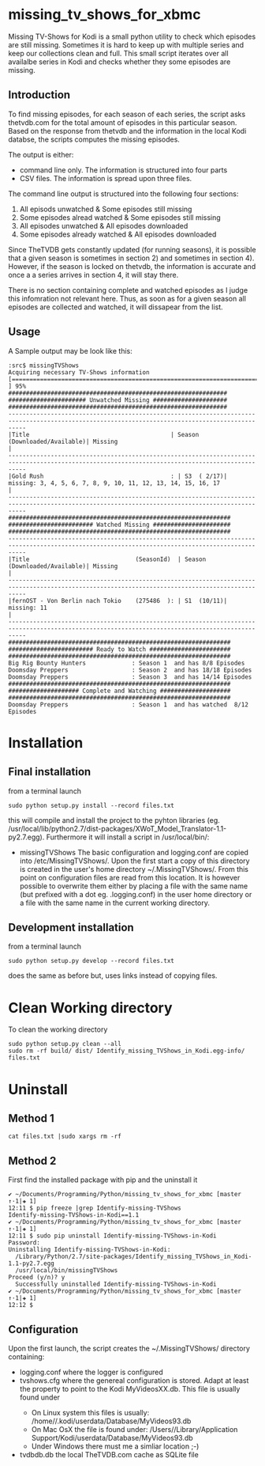 # missing_tv_shows_for_xbmc


Missing TV-Shows for Kodi is a small python utility to check which episodes are still missing. Sometimes it is hard to keep up with multiple series and keep our collections clean and full. This small script iterates over all availalbe series in Kodi and checks whether they some episodes are missing.


## Introduction

To find missing episodes, for each season of each series, the script asks thetvdb.com for the total amount of episodes in this particular season. Based on the response from thetvdb and the information in the local Kodi databse, the scripts computes the missing episodes.

The output is either:
* command line only. The information is structured into four parts
* CSV files. The information is spread upon three files.

The command line output is structured into the following four sections:
1. All episods unwatched & Some episodes still missing
2. Some episodes alread watched & Some episodes still missing
3. All episodes unwatched & All episodes downloaded
4. Some episodes already watched & All episodes downloaded

Since TheTVDB gets constantly updated (for running seasons), it is possible that a given season is sometimes in section 2) and sometimes in section 4). However, if the season is locked on thetvdb, the information is accurate and once a a series arrives in section 4, it will stay there.

There is no section containing complete and watched episodes as I judge this infomration not relevant here. Thus, as soon as for a given season all episodes are collected and watched, it will dissapear from the list.


## Usage

A Sample output may be look like this:
```
:src$ missingTVShows
Acquiring necessary TV-Shows information
[===============================================================================================     ] 95%
##############################################################
###################### Unwatched Missing #####################
##############################################################
-------------------------------------------------------------------------------------------------------------------------------------------------
|Title                                        | Season (Downloaded/Available)| Missing                                                                   |
-------------------------------------------------------------------------------------------------------------------------------------------------
|Gold Rush                                    : | S3  ( 2/17)| missing: 3, 4, 5, 6, 7, 8, 9, 10, 11, 12, 13, 14, 15, 16, 17                        |
-------------------------------------------------------------------------------------------------------------------------------------------------
###############################################################
######################## Watched Missing ######################
###############################################################
-------------------------------------------------------------------------------------------------------------------------------------------------
|Title                              (SeasonId)  | Season (Downloaded/Available)| Missing                                                                   |
-------------------------------------------------------------------------------------------------------------------------------------------------
|fernOST - Von Berlin nach Tokio    (275486  ): | S1  (10/11)| missing: 11                                                                        |
-------------------------------------------------------------------------------------------------------------------------------------------------
###############################################################
######################## Ready to Watch #######################
###############################################################
Big Rig Bounty Hunters             : Season 1  and has 8/8 Episodes
Doomsday Preppers                  : Season 2  and has 18/18 Episodes
Doomsday Preppers                  : Season 3  and has 14/14 Episodes
###############################################################
#################### Complete and Watching ####################
###############################################################
Doomsday Preppers                  : Season 1  and has watched  8/12 Episodes

```

# Installation

## Final installation

from a terminal launch
```
sudo python setup.py install --record files.txt
```
this will compile and install the project to the pyhton libraries (eg. /usr/local/lib/python2.7/dist-packages/XWoT_Model_Translator-1.1-py2.7.egg). Furthermore it will install a script in /usr/local/bin/:
* missingTVShows
The basic configuration and logging.conf are copied into /etc/MissingTVShows/. Upon the first start a copy of this directory is created in the user's home directory ~/.MissingTVShows/. From this point on configuration files are read from this location. It is however possible to overwrite them either by placing a file with the same name (but prefixed with a dot eg. .logging.conf) in the user home directory or a file with the same name in the current working directory.

## Development installation

from a terminal launch
```
sudo python setup.py develop --record files.txt
```
does the same as before but, uses links instead of copying files.

# Clean Working directory

To clean the working directory
```
sudo python setup.py clean --all
sudo rm -rf build/ dist/ Identify_missing_TVShows_in_Kodi.egg-info/ files.txt
```

# Uninstall

## Method 1
```
cat files.txt |sudo xargs rm -rf
```
## Method 2

First find the installed package with pip and the uninstall it
```
✔ ~/Documents/Programming/Python/missing_tv_shows_for_xbmc [master ↑·1|✚ 1]
12:11 $ pip freeze |grep Identify-missing-TVShows
Identify-missing-TVShows-in-Kodi==1.1
✔ ~/Documents/Programming/Python/missing_tv_shows_for_xbmc [master ↑·1|✚ 1]
12:11 $ sudo pip uninstall Identify-missing-TVShows-in-Kodi
Password:
Uninstalling Identify-missing-TVShows-in-Kodi:
  /Library/Python/2.7/site-packages/Identify_missing_TVShows_in_Kodi-1.1-py2.7.egg
  /usr/local/bin/missingTVShows
Proceed (y/n)? y
  Successfully uninstalled Identify-missing-TVShows-in-Kodi
✔ ~/Documents/Programming/Python/missing_tv_shows_for_xbmc [master ↑·1|✚ 1]
12:12 $
```

## Configuration

Upon the first launch, the script creates the ~/.MissingTVShows/ directory containing:
* logging.conf where the logger is configured
* tvshows.cfg where the genereal configuration is stored. Adapt at least the <db> property to point to the Kodi MyVideosXX.db. This file is usually found under
    * On Linux system this files is usually: /home/<username>/.kodi/userdata/Database/MyVideos93.db
    * On Mac OsX the file is found under: /Users/<username>/Library/Application Support/Kodi/userdata/Database/MyVideos93.db
    * Under Windows there must me a simliar location ;-)
* tvdbdb.db the local TheTVDB.com cache as SQLite file

